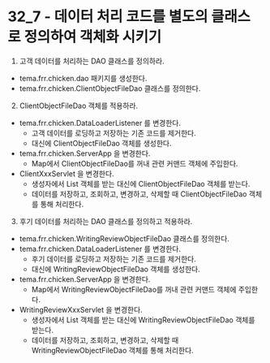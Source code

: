 # 32_7 - 데이터 처리 코드를 별도의 클래스로 정의하여 객체화 시키기

1) 고객 데이터를 처리하는 DAO 클래스를 정의하라.

- tema.frr.chicken.dao 패키지를 생성한다.
- tema.frr.chicken.ClientObjectFileDao 클래스를 정의한다.

2) ClientObjectFileDao 객체를 적용하라.

- tema.frr.chicken.DataLoaderListener 를 변경한다.
  - 고객 데이터를 로딩하고 저장하는 기존 코드를 제거한다.
  - 대신에 ClientObjectFileDao 객체를 생성한다.
- tema.frr.chicken.ServerApp 을 변경한다.
  - Map에서 ClientObjectFileDao를 꺼내 관련 커맨드 객체에 주입한다.
- ClientXxxServlet 을 변경한다.
  - 생성자에서 List 객체를 받는 대신에 ClientObjectFileDao 객체를 받는다.
  - 데이터를 저장하고, 조회하고, 변경하고, 삭제할 때 ClientObjectFileDao 객체를 통해 처리한다.
  
  
3) 후기 데이터를 처리하는 DAO 클래스를 정의하고 적용하라.

- tema.frr.chicken.WritingReviewObjectFileDao 클래스를 정의한다.
- tema.frr.chicken.DataLoaderListener 를 변경한다.
  - 후기 데이터를 로딩하고 저장하는 기존 코드를 제거한다.
  - 대신에 WritingReviewObjectFileDao 객체를 생성한다.
- tema.frr.chicken.ServerApp 을 변경한다.
  - Map에서 WritingReviewObjectFileDao를 꺼내 관련 커맨드 객체에 주입한다.
- WritingReviewXxxServlet 을 변경한다.
  - 생성자에서 List 객체를 받는 대신에 WritingReviewObjectFileDao 객체를 받는다.
  - 데이터를 저장하고, 조회하고, 변경하고, 삭제할 때 WritingReviewObjectFileDao 객체를 통해 처리한다.
